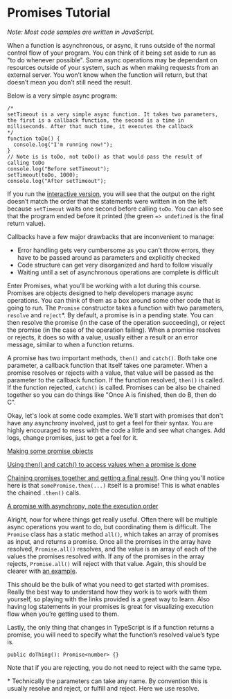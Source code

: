 # Promises Tutorial

<!-- Adapted from https://docs.google.com/document/d/e/2PACX-1vTCJJ5hV2L5xBNRP4K6EL7D8Ai-2m4KWzgmRu_Z4DzSI-U-V-IhbrpDhZPrLzPdq6l4n101iCQDOT4J/pub -->

_Note: Most code samples are written in JavaScript._

When a function is asynchronous, or async, it runs outside of the normal control flow of your program. You can think of it being set aside to run as "to do whenever possible". Some async operations may be dependant on resources outside of your system, such as when making requests from an external server. You won’t know when the function will return, but that doesn’t mean you don’t still need the result.

Below is a very simple async program:
```JS
/*
setTimeout is a very simple async function. It takes two parameters, the first is a callback function, the second is a time in milliseconds. After that much time, it executes the callback
*/
function toDo() {
  console.log("I'm running now!");
}
// Note is is toDo, not toDo() as that would pass the result of calling toDo
console.log("Before setTimeout");
setTimeout(toDo, 1000);
console.log("After setTimeout");
```

If you run the [interactive version](https://repl.it/@lucasz/Simple-async), you will see that the output on the right doesn’t match the order that the statements were written in on the left because `setTimeout` waits one second before calling `toDo`. You can also see that the program ended before it printed (the green `=> undefined` is the final return value).

Callbacks have a few major drawbacks that are inconvenient to manage:
  - Error handling gets very cumbersome as you can’t throw errors, they have to be passed around as parameters and explicitly checked
  - Code structure can get very disorganized and hard to follow visually
  - Waiting until a set of asynchronous operations are complete is difficult

Enter Promises, what you’ll be working with a lot during this course. Promises are objects designed to help developers manage async operations. You can think of them as a box around some other code that is going to run. The `Promise` constructor takes a function with two parameters, `resolve` and `reject`\*. By default, a promise is in a pending state. You can then resolve the promise (in the case of the operation succeeding), or reject the promise (in the case of the operation failing). When a promise resolves or rejects, it does so with a value, usually either a result or an error message, similar to when a function returns.

A promise has two important methods, `then()` and `catch()`. Both take one parameter, a callback function that itself takes one parameter. When a promise resolves or rejects with a value, that value will be passed as the parameter to the callback function. If the function resolved, `then()` is called. If the function rejected, `catch()` is called.
Promises can be also be chained together so you can do things like "Once A is finished, then do B, then do C".

Okay, let's look at some code examples. We'll start with promises that don't have any asynchrony involved, just to get a feel for their syntax. You are highly encouraged to mess with the code a little and see what changes. Add logs, change promises, just to get a feel for it.

[Making some promise objects](https://repl.it/@lucasz/Making-a-new-Promise)

[Using then() and catch() to access values when a promise is done](https://repl.it/@lucasz/Accessing-promise-values)

[Chaining promises together and getting a final result](https://repl.it/@lucasz/Chaining-promises). One thing you'll notice here is that `somePromise.then(...)` itself is a promise! This is what enables the chained `.then()` calls.

[A promise with asynchrony, note the execution order](https://repl.it/@lucasz/Actually-async-promises)

Alright, now for where things get really useful. Often there will be multiple async operations you want to do, but coordinating them is difficult. The `Promise` class has a static method `all()`, which takes an array of promises as input, and returns a promise. Once all the promises in the array have resolved, `Promise.all()` resolves, and the value is an array of each of the values the promises resolved with. If any of the promises in the array rejects, `Promise.all()` will reject with that value. Again, this should be clearer with [an example](https://repl.it/@lucasz/Promiseall).

This should be the bulk of what you need to get started with promises. Really the best way to understand how they work is to work with them yourself, so playing with the links provided is a great way to learn. Also having log statements in your promises is great for visualizing execution flow when you’re getting used to them.

Lastly, the only thing that changes in TypeScript is if a function returns a promise, you will need to specify what the function’s resolved value’s type is.
```TS
public doThing(): Promise<number> {}
```
Note that if you are rejecting, you do not need to reject with the same type.

\* Technically the parameters can take any name. By convention this is usually resolve and reject, or fulfill and reject. Here we use resolve.
